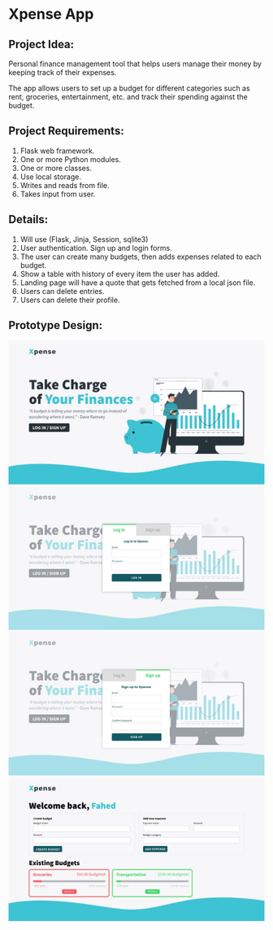 # Xpense App

## Project Idea:
Personal finance management tool that helps users manage their money by keeping track of their expenses.

The app allows users to set up a budget for different categories such as rent, groceries, entertainment, etc. and track their spending against the budget. 

## Project Requirements:
1. Flask web framework.
2. One or more Python modules.
3. One or more classes.
4. Use local storage.
5. Writes and reads from file.
6. Takes input from user.

## Details:
1. Will use (Flask, Jinja, Session, sqlite3)
2. User authentication. Sign up and login forms.
3. The user can create many budgets, then adds expenses related to each budget.
4. Show a table with history of every item the user has added.
5. Landing page will have a quote that gets fetched from a local json file.
6. Users can delete entries.
6. Users can delete their profile.

## Prototype Design:

![Preview](./design_files/Landing_Page.jpg)
![Preview](./design_files/Login.jpg)
![Preview](./design_files/Signup.jpg)
![Preview](./design_files/Dashboard.jpg)
